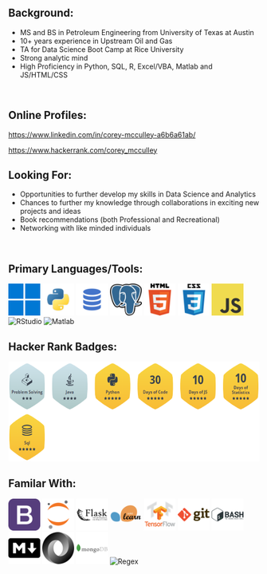## Background:

- MS and BS in Petroleum Engineering from University of Texas at Austin
- 10+ years experience in Upstream Oil and Gas  
- TA for Data Science Boot Camp at Rice University
- Strong analytic mind
- High Proficiency in Python, SQL, R, Excel/VBA, Matlab and JS/HTML/CSS
<br />

## Online Profiles:

https://www.linkedin.com/in/corey-mcculley-a6b6a61ab/

https://www.hackerrank.com/corey_mcculley

## Looking For:

- Opportunities to further develop my skills in Data Science and Analytics
- Chances to further my knowledge through collaborations in exciting new projects and ideas
- Book recommendations (both Professional and Recreational)
- Networking with like minded individuals

<br />

## Primary Languages/Tools:

<p>
<img src="https://raw.githubusercontent.com/github/explore/80688e429a7d4ef2fca1e82350fe8e3517d3494d/topics/windows/windows.png" class="rounded-1 mr-3" width="64" height="64" alt="windows">
<img src="https://raw.githubusercontent.com/github/explore/80688e429a7d4ef2fca1e82350fe8e3517d3494d/topics/python/python.png" class="rounded-1 mr-3" width="64" height="64" alt="python">
<img src="https://raw.githubusercontent.com/github/explore/80688e429a7d4ef2fca1e82350fe8e3517d3494d/topics/sql/sql.png" class="rounded-1 mr-3" width="64" height="64" alt="sql">
<img src="https://raw.githubusercontent.com/github/explore/80688e429a7d4ef2fca1e82350fe8e3517d3494d/topics/postgresql/postgresql.png" class="rounded-1 mr-3" width="64" height="64" alt="postgresql">
<img src="https://raw.githubusercontent.com/github/explore/80688e429a7d4ef2fca1e82350fe8e3517d3494d/topics/html/html.png" class="rounded-1 mr-3" width="64" height="64" alt="html">
<img src="https://raw.githubusercontent.com/github/explore/80688e429a7d4ef2fca1e82350fe8e3517d3494d/topics/css/css.png" class="rounded-1 mr-3" width="64" height="64" alt="css">
<img src="https://raw.githubusercontent.com/github/explore/80688e429a7d4ef2fca1e82350fe8e3517d3494d/topics/javascript/javascript.png" class="rounded-1 mr-3" width="64" height="64" alt="javascript">
<img src="https://www.rstudio.com/assets/img/logo.svg" class="rounded-1 mr-3" width="64" height="64" alt="RStudio">
<img src="https://1000logos.net/wp-content/uploads/2021/04/MATLAB-logo.png" class="rounded-1 mr-3" width="64" height="64" alt="Matlab">
<p/>

## Hacker Rank Badges:

<p>
<img src="https://github.com/coreymcculley/coreymcculley/blob/main/HackerRankBadges.png" class="rounded-1 mr-3" width="640" height="200" alt="HackerRank">
<p/>

## Familar With:
<p>
<img src="https://raw.githubusercontent.com/github/explore/80688e429a7d4ef2fca1e82350fe8e3517d3494d/topics/bootstrap/bootstrap.png" class="rounded-1 mr-3" width="64" height="64" alt="bootstrap">
<img src="https://raw.githubusercontent.com/github/explore/80688e429a7d4ef2fca1e82350fe8e3517d3494d/topics/jupyter-notebook/jupyter-notebook.png" class="rounded-1 mr-3" width="64" height="64" alt="jupyter-notebook">
<img src="https://raw.githubusercontent.com/github/explore/80688e429a7d4ef2fca1e82350fe8e3517d3494d/topics/flask/flask.png" class="rounded-1 mr-3" width="64" height="64" alt="flask">
<img src="https://raw.githubusercontent.com/github/explore/80688e429a7d4ef2fca1e82350fe8e3517d3494d/topics/scikit-learn/scikit-learn.png" class="rounded-1 mr-3" width="64" height="64" alt="scikit-learn">
<img src="https://raw.githubusercontent.com/github/explore/80688e429a7d4ef2fca1e82350fe8e3517d3494d/topics/tensorflow/tensorflow.png" class="rounded-1 mr-3" width="64" height="64" alt="tensorflow">
<img src="https://raw.githubusercontent.com/github/explore/80688e429a7d4ef2fca1e82350fe8e3517d3494d/topics/git/git.png" class="rounded-1 mr-3" width="64" height="64" alt="git">
<img src="https://raw.githubusercontent.com/github/explore/80688e429a7d4ef2fca1e82350fe8e3517d3494d/topics/bash/bash.png" class="rounded-1 mr-3" width="64" height="64" alt="bash">
<img src="https://raw.githubusercontent.com/github/explore/80688e429a7d4ef2fca1e82350fe8e3517d3494d/topics/markdown/markdown.png" class="rounded-1 mr-3" width="64" height="64" alt="markdown">
<img src="https://raw.githubusercontent.com/github/explore/80688e429a7d4ef2fca1e82350fe8e3517d3494d/topics/json/json.png" class="rounded-1 mr-3" width="64" height="64" alt="json">
<img src="https://raw.githubusercontent.com/github/explore/80688e429a7d4ef2fca1e82350fe8e3517d3494d/topics/mongodb/mongodb.png" class="rounded-1 mr-3" width="64" height="64" alt="mongodb">
<img src="https://upload.wikimedia.org/wikipedia/commons/thumb/6/63/OOjs_UI_icon_regular-expression-progressive.svg/1024px-OOjs_UI_icon_regular-expression-progressive.svg.png" class="rounded-1 mr-3" width="64" height="64" alt="Regex">
<p/>

